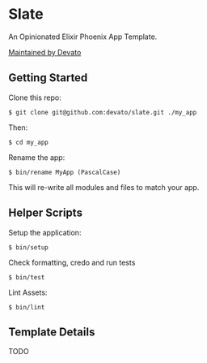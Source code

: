 # Slate

An Opinionated Elixir Phoenix App Template.

[Maintained by Devato](https://devato.com)

## Getting Started

Clone this repo:

```
$ git clone git@github.com:devato/slate.git ./my_app
```

Then:

```
$ cd my_app
```

Rename the app:

```
$ bin/rename MyApp (PascalCase)
```

This will re-write all modules and files to match your app.

## Helper Scripts

Setup the application:

```
$ bin/setup
```

Check formatting, credo and run tests

```
$ bin/test
```

Lint Assets:

```
$ bin/lint
```

## Template Details

TODO
